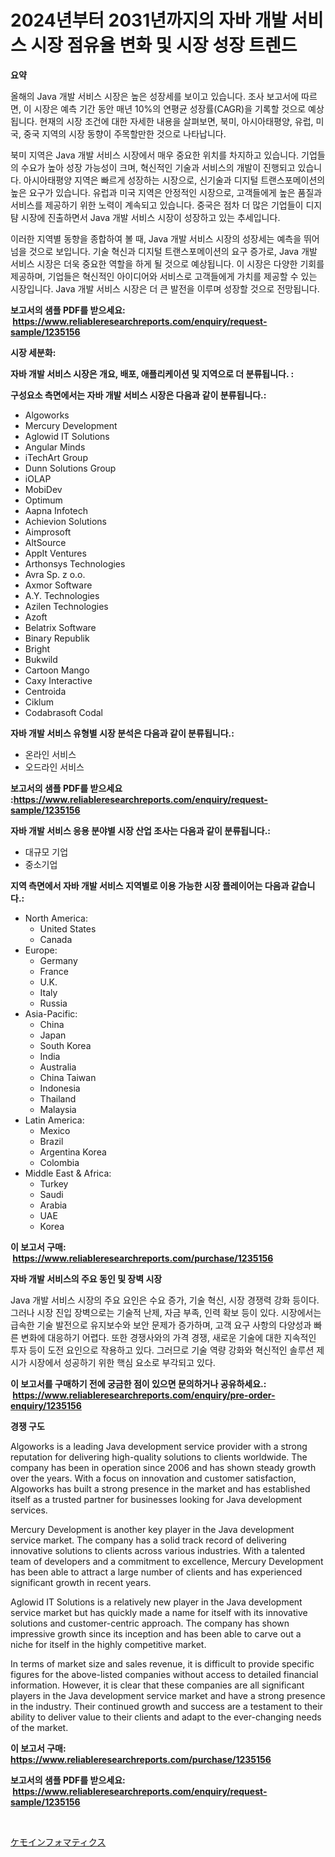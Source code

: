<p><h1>2024년부터 2031년까지의 자바 개발 서비스 시장 점유율 변화 및 시장 성장 트렌드</h1></p><p><strong>요약</strong></p>
<p><p>올해의 Java 개발 서비스 시장은 높은 성장세를 보이고 있습니다. 조사 보고서에 따르면, 이 시장은 예측 기간 동안 매년 10%의 연평균 성장률(CAGR)을 기록할 것으로 예상됩니다. 현재의 시장 조건에 대한 자세한 내용을 살펴보면, 북미, 아시아태평양, 유럽, 미국, 중국 지역의 시장 동향이 주목할만한 것으로 나타납니다.</p><p>북미 지역은 Java 개발 서비스 시장에서 매우 중요한 위치를 차지하고 있습니다. 기업들의 수요가 높아 성장 가능성이 크며, 혁신적인 기술과 서비스의 개발이 진행되고 있습니다. 아시아태평양 지역은 빠르게 성장하는 시장으로, 신기술과 디지털 트랜스포메이션의 높은 요구가 있습니다. 유럽과 미국 지역은 안정적인 시장으로, 고객들에게 높은 품질과 서비스를 제공하기 위한 노력이 계속되고 있습니다. 중국은 점차 더 많은 기업들이 디지턈 시장에 진출하면서 Java 개발 서비스 시장이 성장하고 있는 추세입니다.</p><p>이러한 지역별 동향을 종합하여 볼 때, Java 개발 서비스 시장의 성장세는 예측을 뛰어넘을 것으로 보입니다. 기술 혁신과 디지털 트랜스포메이션의 요구 증가로, Java 개발 서비스 시장은 더욱 중요한 역할을 하게 될 것으로 예상됩니다. 이 시장은 다양한 기회를 제공하며, 기업들은 혁신적인 아이디어와 서비스로 고객들에게 가치를 제공할 수 있는 시장입니다. Java 개발 서비스 시장은 더 큰 발전을 이루며 성장할 것으로 전망됩니다.</p></p>
<p><strong>보고서의 샘플 PDF를 받으세요: &nbsp;<a href="https://www.reliableresearchreports.com/enquiry/request-sample/1235156">https://www.reliableresearchreports.com/enquiry/request-sample/1235156</a></strong></p>
<p><strong>시장 세분화:</strong></p>
<p><strong> 자바 개발 서비스 시장은 개요, 배포, 애플리케이션 및 지역으로 더 분류됩니다. :</strong></p>
<p><strong>구성요소 측면에서는 자바 개발 서비스 시장은 다음과 같이 분류됩니다.:</strong></p>
<p><ul><li>Algoworks</li><li>Mercury Development</li><li>Aglowid IT Solutions</li><li>Angular Minds</li><li>iTechArt Group</li><li>Dunn Solutions Group</li><li>iOLAP</li><li>MobiDev</li><li>Optimum</li><li>Aapna Infotech</li><li>Achievion Solutions</li><li>Aimprosoft</li><li>AltSource</li><li>AppIt Ventures</li><li>Arthonsys Technologies</li><li>Avra Sp. z o.o.</li><li>Axmor Software</li><li>A.Y. Technologies</li><li>Azilen Technologies</li><li>Azoft</li><li>Belatrix Software</li><li>Binary Republik</li><li>Bright</li><li>Bukwild</li><li>Cartoon Mango</li><li>Caxy Interactive</li><li>Centroida</li><li>Ciklum</li><li>Codabrasoft
    Codal</li></ul></p>
<p><strong> 자바 개발 서비스 유형별 시장 분석은 다음과 같이 분류됩니다.:</strong></p>
<p><ul><li>온라인 서비스</li><li>오드라인 서비스</li></ul></p>
<p><strong>보고서의 샘플 PDF를 받으세요 :<a href="https://www.reliableresearchreports.com/enquiry/request-sample/1235156">https://www.reliableresearchreports.com/enquiry/request-sample/1235156</a></strong></p>
<p><strong> 자바 개발 서비스 응용 분야별 시장 산업 조사는 다음과 같이 분류됩니다.:</strong></p>
<p><ul><li>대규모 기업</li><li>중소기업</li></ul></p>
<p><strong>지역 측면에서 자바 개발 서비스 지역별로 이용 가능한 시장 플레이어는 다음과 같습니다.:</strong></p>
<p><ul>
    <li>
        North America:
        <ul>
            <li>United States</li>
            <li>Canada</li>
        </ul>
    </li>
    <li>
        Europe:
        <ul>
            <li>Germany</li>
            <li>France</li>
            <li>U.K.</li>
            <li>Italy</li>
            <li>Russia</li>
        </ul>
    </li>
    <li>
        Asia-Pacific:
        <ul>
            <li>China</li>
            <li>Japan</li>
            <li>South Korea</li>
            <li>India</li>
            <li>Australia</li>
            <li>China Taiwan</li>
            <li>Indonesia</li>
            <li>Thailand</li>
            <li>Malaysia</li>
        </ul>
    </li>
    <li>
        Latin America:
        <ul>
            <li>Mexico</li>
            <li>Brazil</li>
            <li>Argentina Korea</li>
            <li>Colombia</li>
        </ul>
    </li>
    <li>
        Middle East & Africa:
        <ul>
            <li>Turkey</li>
            <li>Saudi</li>
            <li>Arabia</li>
            <li>UAE</li>
            <li>Korea</li>
        </ul>
    </li>
    </ul></p>
<p><strong>이 보고서 구매: &nbsp;<a href="https://www.reliableresearchreports.com/purchase/1235156">https://www.reliableresearchreports.com/purchase/1235156</a></strong></p>
<p><strong>자바 개발 서비스의 주요 동인 및 장벽 시장</strong></p>
<p><p>Java 개발 서비스 시장의 주요 요인은 수요 증가, 기술 혁신, 시장 경쟁력 강화 등이다. 그러나 시장 진입 장벽으로는 기술적 난제, 자금 부족, 인력 확보 등이 있다. 시장에서는 급속한 기술 발전으로 유지보수와 보안 문제가 증가하며, 고객 요구 사항의 다양성과 빠른 변화에 대응하기 어렵다. 또한 경쟁사와의 가격 경쟁, 새로운 기술에 대한 지속적인 투자 등이 도전 요인으로 작용하고 있다. 그러므로 기술 역량 강화와 혁신적인 솔루션 제시가 시장에서 성공하기 위한 핵심 요소로 부각되고 있다.</p></p>
<p><strong>이 보고서를 구매하기 전에 궁금한 점이 있으면 문의하거나 공유하세요.: &nbsp;<a href="https://www.reliableresearchreports.com/enquiry/pre-order-enquiry/1235156">https://www.reliableresearchreports.com/enquiry/pre-order-enquiry/1235156</a></strong></p>
<p><strong>경쟁 구도</strong></p>
<p><p>Algoworks is a leading Java development service provider with a strong reputation for delivering high-quality solutions to clients worldwide. The company has been in operation since 2006 and has shown steady growth over the years. With a focus on innovation and customer satisfaction, Algoworks has built a strong presence in the market and has established itself as a trusted partner for businesses looking for Java development services.</p><p>Mercury Development is another key player in the Java development service market. The company has a solid track record of delivering innovative solutions to clients across various industries. With a talented team of developers and a commitment to excellence, Mercury Development has been able to attract a large number of clients and has experienced significant growth in recent years.</p><p>Aglowid IT Solutions is a relatively new player in the Java development service market but has quickly made a name for itself with its innovative solutions and customer-centric approach. The company has shown impressive growth since its inception and has been able to carve out a niche for itself in the highly competitive market.</p><p>In terms of market size and sales revenue, it is difficult to provide specific figures for the above-listed companies without access to detailed financial information. However, it is clear that these companies are all significant players in the Java development service market and have a strong presence in the industry. Their continued growth and success are a testament to their ability to deliver value to their clients and adapt to the ever-changing needs of the market.</p></p>
<p><strong>이 보고서 구매: &nbsp; <a href="https://www.reliableresearchreports.com/purchase/1235156">https://www.reliableresearchreports.com/purchase/1235156</a></strong></p>
<p><strong>보고서의 샘플 PDF를 받으세요: &nbsp;<a href="https://www.reliableresearchreports.com/enquiry/request-sample/1235156">https://www.reliableresearchreports.com/enquiry/request-sample/1235156</a></strong><strong></strong></p>
<p>&nbsp;</p>
<p><p><a href="https://github.com/Sophiaard2003/Market-Research-Report-List-1/blob/main/387325412919.md">ケモインフォマティクス</a></p></p>